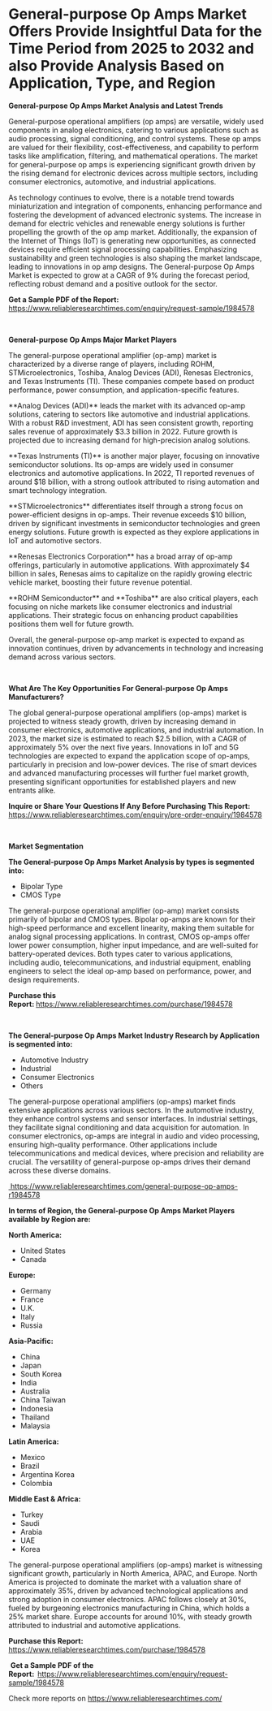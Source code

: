 <p><h1>General-purpose Op Amps Market Offers Provide Insightful Data for the Time Period from 2025 to 2032 and also Provide Analysis Based on Application, Type, and Region</h1></p><p><strong>General-purpose Op Amps Market Analysis and Latest Trends</strong></p>
<p><p>General-purpose operational amplifiers (op amps) are versatile, widely used components in analog electronics, catering to various applications such as audio processing, signal conditioning, and control systems. These op amps are valued for their flexibility, cost-effectiveness, and capability to perform tasks like amplification, filtering, and mathematical operations. The market for general-purpose op amps is experiencing significant growth driven by the rising demand for electronic devices across multiple sectors, including consumer electronics, automotive, and industrial applications. </p><p>As technology continues to evolve, there is a notable trend towards miniaturization and integration of components, enhancing performance and fostering the development of advanced electronic systems. The increase in demand for electric vehicles and renewable energy solutions is further propelling the growth of the op amp market. Additionally, the expansion of the Internet of Things (IoT) is generating new opportunities, as connected devices require efficient signal processing capabilities. Emphasizing sustainability and green technologies is also shaping the market landscape, leading to innovations in op amp designs. The General-purpose Op Amps Market is expected to grow at a CAGR of 9% during the forecast period, reflecting robust demand and a positive outlook for the sector.</p></p>
<p><strong>Get a Sample PDF of the Report:&nbsp;</strong> <a href="https://www.reliableresearchtimes.com/enquiry/request-sample/1984578?utm_campaign=3313&utm_medium=2&utm_source=Github&utm_content=ia&utm_term=07042025&utm_id=general-purpose-op-amps">https://www.reliableresearchtimes.com/enquiry/request-sample/1984578</a></p>
<p>&nbsp;</p>
<p><strong>General-purpose Op Amps Major Market Players</strong></p>
<p><p>The general-purpose operational amplifier (op-amp) market is characterized by a diverse range of players, including ROHM, STMicroelectronics, Toshiba, Analog Devices (ADI), Renesas Electronics, and Texas Instruments (TI). These companies compete based on product performance, power consumption, and application-specific features.</p><p>**Analog Devices (ADI)** leads the market with its advanced op-amp solutions, catering to sectors like automotive and industrial applications. With a robust R&D investment, ADI has seen consistent growth, reporting sales revenue of approximately $3.3 billion in 2022. Future growth is projected due to increasing demand for high-precision analog solutions.</p><p>**Texas Instruments (TI)** is another major player, focusing on innovative semiconductor solutions. Its op-amps are widely used in consumer electronics and automotive applications. In 2022, TI reported revenues of around $18 billion, with a strong outlook attributed to rising automation and smart technology integration.</p><p>**STMicroelectronics** differentiates itself through a strong focus on power-efficient designs in op-amps. Their revenue exceeds $10 billion, driven by significant investments in semiconductor technologies and green energy solutions. Future growth is expected as they explore applications in IoT and automotive sectors.</p><p>**Renesas Electronics Corporation** has a broad array of op-amp offerings, particularly in automotive applications. With approximately $4 billion in sales, Renesas aims to capitalize on the rapidly growing electric vehicle market, boosting their future revenue potential.</p><p>**ROHM Semiconductor** and **Toshiba** are also critical players, each focusing on niche markets like consumer electronics and industrial applications. Their strategic focus on enhancing product capabilities positions them well for future growth.</p><p>Overall, the general-purpose op-amp market is expected to expand as innovation continues, driven by advancements in technology and increasing demand across various sectors.</p></p>
<p>&nbsp;</p>
<p><strong>What Are The Key Opportunities For General-purpose Op Amps Manufacturers?</strong></p>
<p><p>The global general-purpose operational amplifiers (op-amps) market is projected to witness steady growth, driven by increasing demand in consumer electronics, automotive applications, and industrial automation. In 2023, the market size is estimated to reach $2.5 billion, with a CAGR of approximately 5% over the next five years. Innovations in IoT and 5G technologies are expected to expand the application scope of op-amps, particularly in precision and low-power devices. The rise of smart devices and advanced manufacturing processes will further fuel market growth, presenting significant opportunities for established players and new entrants alike.</p></p>
<p><strong>Inquire or Share Your Questions If Any Before Purchasing This Report:</strong> <a href="https://www.reliableresearchtimes.com/enquiry/pre-order-enquiry/1984578?utm_campaign=3313&utm_medium=2&utm_source=Github&utm_content=ia&utm_term=07042025&utm_id=general-purpose-op-amps">https://www.reliableresearchtimes.com/enquiry/pre-order-enquiry/1984578</a></p>
<p>&nbsp;</p>
<p><strong>Market Segmentation</strong></p>
<p><strong>The General-purpose Op Amps Market Analysis by types is segmented into:</strong></p>
<p><ul><li>Bipolar Type</li><li>CMOS Type</li></ul></p>
<p><p>The general-purpose operational amplifier (op-amp) market consists primarily of bipolar and CMOS types. Bipolar op-amps are known for their high-speed performance and excellent linearity, making them suitable for analog signal processing applications. In contrast, CMOS op-amps offer lower power consumption, higher input impedance, and are well-suited for battery-operated devices. Both types cater to various applications, including audio, telecommunications, and industrial equipment, enabling engineers to select the ideal op-amp based on performance, power, and design requirements.</p></p>
<p><strong>Purchase this Report:&nbsp;</strong><a href="https://www.reliableresearchtimes.com/purchase/1984578?utm_campaign=3313&utm_medium=2&utm_source=Github&utm_content=ia&utm_term=07042025&utm_id=general-purpose-op-amps">https://www.reliableresearchtimes.com/purchase/1984578</a></p>
<p>&nbsp;</p>
<p><strong>The General-purpose Op Amps Market Industry Research by Application is segmented into:</strong></p>
<p><ul><li>Automotive Industry</li><li>Industrial</li><li>Consumer Electronics</li><li>Others</li></ul></p>
<p><p>The general-purpose operational amplifiers (op-amps) market finds extensive applications across various sectors. In the automotive industry, they enhance control systems and sensor interfaces. In industrial settings, they facilitate signal conditioning and data acquisition for automation. In consumer electronics, op-amps are integral in audio and video processing, ensuring high-quality performance. Other applications include telecommunications and medical devices, where precision and reliability are crucial. The versatility of general-purpose op-amps drives their demand across these diverse domains.</p></p>
<p><a href="https://www.reliableresearchtimes.com/general-purpose-op-amps-r1984578?utm_campaign=3313&utm_medium=2&utm_source=Github&utm_content=ia&utm_term=07042025&utm_id=general-purpose-op-amps">&nbsp;https://www.reliableresearchtimes.com/general-purpose-op-amps-r1984578</a></p>
<p><strong>In terms of Region, the General-purpose Op Amps Market Players available by Region are:</strong></p>
<p>
    <p> <strong> North America: </strong>
        <ul>
            <li>United States</li>
            <li>Canada</li>
        </ul>
        </p> 
    <p> <strong> Europe: </strong>
        <ul>
            <li>Germany</li>
            <li>France</li>
            <li>U.K.</li>
            <li>Italy</li>
            <li>Russia</li>
        </ul>
        </p> 
    <p> <strong> Asia-Pacific: </strong>
        <ul>
            <li>China</li>
            <li>Japan</li>
            <li>South Korea</li>
            <li>India</li>
            <li>Australia</li>
            <li>China Taiwan</li>
            <li>Indonesia</li>
            <li>Thailand</li>
            <li>Malaysia</li>
        </ul>
        </p> 
    <p> <strong> Latin America: </strong>
        <ul>
            <li>Mexico</li>
            <li>Brazil</li>
            <li>Argentina Korea</li>
            <li>Colombia</li>
        </ul>
        </p> 
    <p> <strong> Middle East & Africa: </strong>
        <ul>
            <li>Turkey</li>
            <li>Saudi</li>
            <li>Arabia</li>
            <li>UAE</li>
            <li>Korea</li>
        </ul>
    </p>
    </p>
<p><p>The general-purpose operational amplifiers (op-amps) market is witnessing significant growth, particularly in North America, APAC, and Europe. North America is projected to dominate the market with a valuation share of approximately 35%, driven by advanced technological applications and strong adoption in consumer electronics. APAC follows closely at 30%, fueled by burgeoning electronics manufacturing in China, which holds a 25% market share. Europe accounts for around 10%, with steady growth attributed to industrial and automotive applications.</p></p>
<p><strong>Purchase this Report: </strong><a href="https://www.reliableresearchtimes.com/purchase/1984578?utm_campaign=3313&utm_medium=2&utm_source=Github&utm_content=ia&utm_term=07042025&utm_id=general-purpose-op-amps">https://www.reliableresearchtimes.com/purchase/1984578</a></p>
<p>&nbsp;<strong>Get a Sample PDF of the Report:&nbsp;&nbsp;</strong><a href="https://www.reliableresearchtimes.com/enquiry/request-sample/1984578?utm_campaign=3313&utm_medium=2&utm_source=Github&utm_content=ia&utm_term=07042025&utm_id=general-purpose-op-amps">https://www.reliableresearchtimes.com/enquiry/request-sample/1984578</a></p>
<p><strong></strong></p>
<p>Check more reports on <a href="https://www.reliableresearchtimes.com/?utm_campaign=3313&utm_medium=2&utm_source=Github&utm_content=ia&utm_term=07042025&utm_id=general-purpose-op-amps">https://www.reliableresearchtimes.com/</a></p>